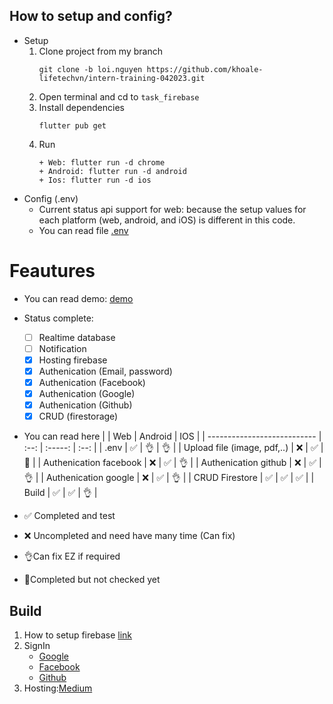 ## How to setup and config?
- Setup
    1. Clone project from my branch
        ```
        git clone -b loi.nguyen https://github.com/khoale-lifetechvn/intern-training-042023.git
        ```
    2. Open terminal and cd to `task_firebase`
    3. Install dependencies
        ```
        flutter pub get
        ```
    4. Run
        ```
        + Web: flutter run -d chrome
        + Android: flutter run -d android
        + Ios: flutter run -d ios
        ```
- Config (.env)
    - Current status api support for web: because the setup values for each platform (web, android, and iOS) is different in this code.
    - You can read file [.env](https://github.com/khoale-lifetechvn/intern-training-042023/blob/loi.nguyen/loi.nguyen/task_firebase/.env)
# Feautures
- You can read demo: [demo](https://firestore-root.web.app/#/)
- Status complete:
    - [ ] Realtime database
    - [ ] Notification 
    - [x] Hosting firebase
    - [x] Authenication (Email, password)
    - [x] Authenication (Facebook)
    - [x] Authenication (Google)
    - [x] Authenication (Github)
    - [x] CRUD (firestorage)
- You can read here
|                             | Web  | Android | IOS  |
| --------------------------- | :--: | :-----: | :--: |
| .env                        |  ✅   |    👌    |  👌   |
| Upload file (image, pdf,..) |  ❌   |    ✅    |  🤣   |
| Authenication facebook      |  ❌   |    ✅    |  👌   |
| Authenication github        |  ❌   |    ✅    |  👌   |
| Authenication google        |  ❌   |    ✅    |  👌   |
| CRUD Firestore              |  ✅   |    ✅    |  ✅   |
| Build                       |  ✅   |    ✅    |  👌   |

- ✅ Completed and test
- ❌ Uncompleted and need have many time (Can fix)
- 👌Can fix EZ if required
- 🤣Completed but not checked yet



## Build
1. How to setup firebase [link](https://github.com/loinguyen-lifetechvn/Task_Firebase/issues/1)
2. SignIn
    - [Google](https://github.com/loinguyen-lifetechvn/Task_Firebase/issues/2)
    - [Facebook](https://github.com/loinguyen-lifetechvn/Task_Firebase/issues/3)
    - [Github](https://github.com/loinguyen-lifetechvn/Task_Firebase/issues/4)
3. Hosting:[Medium](https://levelup.gitconnected.com/how-to-host-your-flutter-web-app-with-firebase-hosting-67d3e4657002) 

